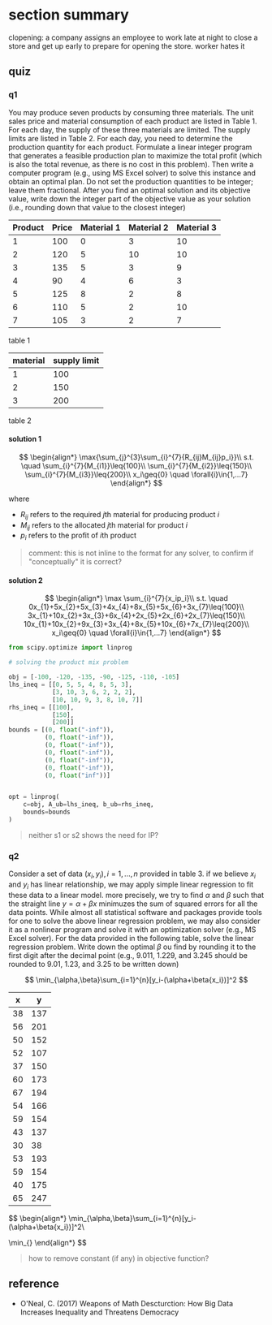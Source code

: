 # section summary

clopening: a company assigns an employee to work late at night to close a store
and get up early to prepare for opening the store. worker hates it

## quiz

### q1

You may produce seven products by consuming three materials. The unit sales
price and material consumption of each product are listed in Table 1. For each
day, the supply of these three materials are limited. The supply limits are
listed in Table 2. For each day, you need to determine the production quantity
for each product. Formulate a linear integer program that generates a feasible
production plan to maximize the total profit (which is also the total revenue,
as there is no cost in this problem). Then write a computer program (e.g.,
using MS Excel solver) to solve this instance and obtain an optimal plan. Do
not set the production quantities to be integer; leave them fractional. After
you find an optimal solution and its objective value, write down the integer
part of the objective value as your solution (i.e., rounding down that value
to the closest integer)

| Product | Price | Material 1 | Material 2 | Material 3 |
|---------|-------|------------|------------|------------|
| 1 | 100 | 0 | 3 | 10 |
| 2 | 120 | 5 | 10 | 10 |
| 3 | 135 | 5 | 3 | 9 |
| 4 | 90 | 4 | 6 | 3 |
| 5 | 125 | 8 | 2 | 8 |
| 6 | 110 | 5 | 2 | 10 |
| 7 | 105 | 3 | 2 | 7 |

table 1

| material | supply limit |
|----------|--------------|
| 1 | 100 |
| 2 | 150 |
| 3 | 200 |

table 2

#### solution 1

$$
\begin{align*}
\max{\sum_{j}^{3}\sum_{i}^{7}{R_{ij}M_{ij}p_i}}\\
s.t. \quad \sum_{i}^{7}{M_{i1}}\leq{100}\\
\sum_{i}^{7}{M_{i2}}\leq{150}\\
\sum_{i}^{7}{M_{i3}}\leq{200}\\
x_i\geq{0} \quad \forall{i}\in{1,...7}
\end{align*}
$$

where
- $R_{ij}$ refers to the required $j$th material for producing product $i$
- $M_{ij}$ refers to the allocated $j$th material for product $i$
- $p_i$ refers to the profit of $i$th product

> comment: this is not inline to the format for any solver, to confirm if 
> "conceptually" it is correct?

#### solution 2

$$
\begin{align*}
\max \sum_{i}^{7}{x_ip_i}\\
s.t. \quad 0x_{1}+5x_{2}+5x_{3}+4x_{4}+8x_{5}+5x_{6}+3x_{7}\leq{100}\\
3x_{1}+10x_{2}+3x_{3}+6x_{4}+2x_{5}+2x_{6}+2x_{7}\leq{150}\\
10x_{1}+10x_{2}+9x_{3}+3x_{4}+8x_{5}+10x_{6}+7x_{7}\leq{200}\\
x_i\geq{0} \quad \forall{i}\in{1,...7}
\end{align*}
$$

```python
from scipy.optimize import linprog

# solving the product mix problem

obj = [-100, -120, -135, -90, -125, -110, -105]
lhs_ineq = [[0, 5, 5, 4, 8, 5, 3],
            [3, 10, 3, 6, 2, 2, 2],
            [10, 10, 9, 3, 8, 10, 7]]
rhs_ineq = [[100],
            [150],
            [200]]
bounds = [(0, float("-inf")),
          (0, float("-inf")),
          (0, float("-inf")),
          (0, float("-inf")),
          (0, float("-inf")),
          (0, float("-inf")),
          (0, float("inf"))]


opt = linprog(
    c=obj, A_ub=lhs_ineq, b_ub=rhs_ineq,
    bounds=bounds
)
```

> neither s1 or s2 shows the need for IP?

### q2

Consider a set of data $(x_i,y_i),i=1,...,n$ provided in table 3. if we believe
$x_i$ and $y_i$ has linear relationship, we may apply simple linear regression
to fit these data to a linear model. more precisely, we try to find $\alpha$
and $\beta$ such that the straight line $y=\alpha+\beta{x}$ minimuzes the sum
of squared errors for all the data points. While almost all statistical
software and packages provide tools for one to solve the above linear
regression problem, we may also consider it as a nonlinear program and solve it
with an optimization solver (e.g., MS Excel solver). For the data provided in
the following table, solve the linear regression problem. Write down the
optimal $\beta$ ou find by rounding it to the first digit after the decimal
point (e.g., 9.011, 1.229, and 3.245 should be rounded to 9.01, 1.23, and 3.25
to be written down)

$$
\min_{\alpha,\beta}\sum_{i=1}^{n}[y_i-(\alpha+\beta{x_i})]^2
$$

| x | y |
|---|---|
| 38 | 137 |
| 56 | 201 |
| 50 | 152 |
| 52 | 107 |
| 37 | 150 |
| 60 | 173 |
| 67 | 194 |
| 54 | 166 |
| 59 | 154 |
| 43 | 137 |
| 30 | 38 |
| 53 | 193 |
| 59 | 154 |
| 40 | 175 |
| 65 | 247 |

$$
\begin{align*}
\min_{\alpha,\beta}\sum_{i=1}^{n}[y_i-(\alpha+\beta{x_i})]^2\\

\min_{}
\end{align*}
$$

> how to remove constant (if any) in objective function?

## reference

- O'Neal, C. (2017) Weapons of Math Descturction: How Big Data Increases
  Inequality and Threatens Democracy
